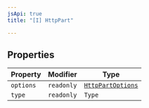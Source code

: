 ```yaml
---
jsApi: true
title: "[I] HttpPart"

---
```

## Properties

| Property | Modifier | Type |
| ------ | ------ | ------ |
| `options` | `readonly` | [`HttpPartOptions`](HttpPartOptions.md) |
| `type` | `readonly` | `Type` |
